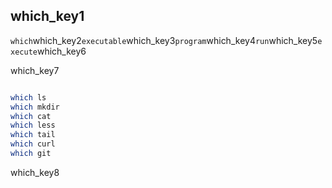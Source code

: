 ## which_key1
`which`which_key2`executable`which_key3`program`which_key4`run`which_key5`execute`which_key6

which_key7

```bash

which ls
which mkdir
which cat
which less
which tail
which curl
which git
```
which_key8